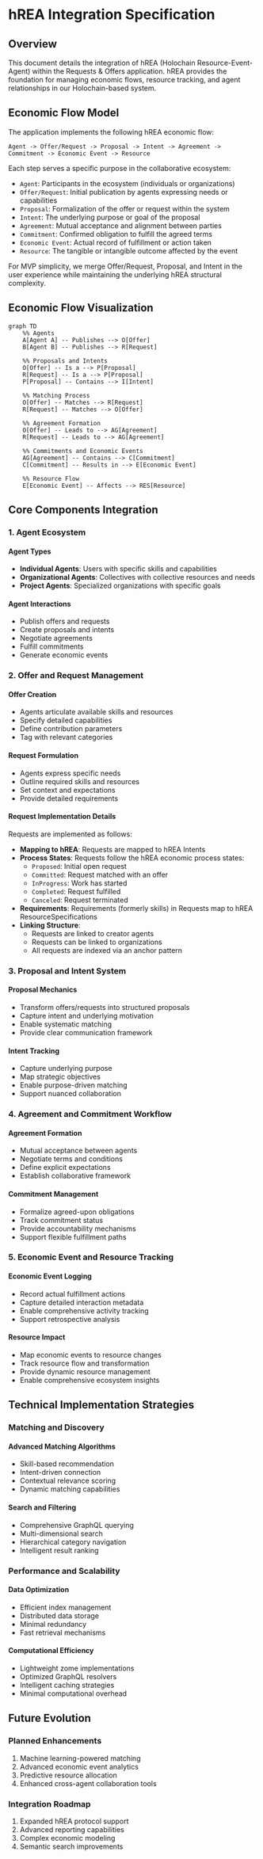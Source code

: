 # hREA Integration Specification

## Overview

This document details the integration of hREA (Holochain Resource-Event-Agent) within the Requests & Offers application. hREA provides the foundation for managing economic flows, resource tracking, and agent relationships in our Holochain-based system.

## Economic Flow Model

The application implements the following hREA economic flow:

``` text
Agent -> Offer/Request -> Proposal -> Intent -> Agreement -> Commitment -> Economic Event -> Resource
```

Each step serves a specific purpose in the collaborative ecosystem:

- `Agent`: Participants in the ecosystem (individuals or organizations)
- `Offer/Request`: Initial publication by agents expressing needs or capabilities
- `Proposal`: Formalization of the offer or request within the system
- `Intent`: The underlying purpose or goal of the proposal
- `Agreement`: Mutual acceptance and alignment between parties
- `Commitment`: Confirmed obligation to fulfill the agreed terms
- `Economic Event`: Actual record of fulfillment or action taken
- `Resource`: The tangible or intangible outcome affected by the event

For MVP simplicity, we merge Offer/Request, Proposal, and Intent in the user experience while maintaining the underlying hREA structural complexity.

## Economic Flow Visualization

```mermaid
graph TD
    %% Agents
    A[Agent A] -- Publishes --> O[Offer]
    B[Agent B] -- Publishes --> R[Request]

    %% Proposals and Intents
    O[Offer] -- Is a --> P[Proposal]
    R[Request] -- Is a --> P[Proposal]
    P[Proposal] -- Contains --> I[Intent]

    %% Matching Process
    O[Offer] -- Matches --> R[Request]
    R[Request] -- Matches --> O[Offer]

    %% Agreement Formation
    O[Offer] -- Leads to --> AG[Agreement]
    R[Request] -- Leads to --> AG[Agreement]

    %% Commitments and Economic Events
    AG[Agreement] -- Contains --> C[Commitment]
    C[Commitment] -- Results in --> E[Economic Event]

    %% Resource Flow
    E[Economic Event] -- Affects --> RES[Resource]
```

## Core Components Integration

### 1. Agent Ecosystem

#### Agent Types

- **Individual Agents**: Users with specific skills and capabilities
- **Organizational Agents**: Collectives with collective resources and needs
- **Project Agents**: Specialized organizations with specific goals

#### Agent Interactions

- Publish offers and requests
- Create proposals and intents
- Negotiate agreements
- Fulfill commitments
- Generate economic events

### 2. Offer and Request Management

#### Offer Creation

- Agents articulate available skills and resources
- Specify detailed capabilities
- Define contribution parameters
- Tag with relevant categories

#### Request Formulation

- Agents express specific needs
- Outline required skills and resources
- Set context and expectations
- Provide detailed requirements

#### Request Implementation Details

Requests are implemented as follows:

- **Mapping to hREA**: Requests are mapped to hREA Intents
- **Process States**: Requests follow the hREA economic process states:
  - `Proposed`: Initial open request
  - `Committed`: Request matched with an offer
  - `InProgress`: Work has started
  - `Completed`: Request fulfilled
  - `Canceled`: Request terminated
- **Requirements**: Requirements (formerly skills) in Requests map to hREA ResourceSpecifications
- **Linking Structure**:
  - Requests are linked to creator agents
  - Requests can be linked to organizations
  - All requests are indexed via an anchor pattern

### 3. Proposal and Intent System

#### Proposal Mechanics

- Transform offers/requests into structured proposals
- Capture intent and underlying motivation
- Enable systematic matching
- Provide clear communication framework

#### Intent Tracking

- Capture underlying purpose
- Map strategic objectives
- Enable purpose-driven matching
- Support nuanced collaboration

### 4. Agreement and Commitment Workflow

#### Agreement Formation

- Mutual acceptance between agents
- Negotiate terms and conditions
- Define explicit expectations
- Establish collaborative framework

#### Commitment Management

- Formalize agreed-upon obligations
- Track commitment status
- Provide accountability mechanisms
- Support flexible fulfillment paths

### 5. Economic Event and Resource Tracking

#### Economic Event Logging

- Record actual fulfillment actions
- Capture detailed interaction metadata
- Enable comprehensive activity tracking
- Support retrospective analysis

#### Resource Impact

- Map economic events to resource changes
- Track resource flow and transformation
- Provide dynamic resource management
- Enable comprehensive ecosystem insights

## Technical Implementation Strategies

### Matching and Discovery

#### Advanced Matching Algorithms

- Skill-based recommendation
- Intent-driven connection
- Contextual relevance scoring
- Dynamic matching capabilities

#### Search and Filtering

- Comprehensive GraphQL querying
- Multi-dimensional search
- Hierarchical category navigation
- Intelligent result ranking

### Performance and Scalability

#### Data Optimization

- Efficient index management
- Distributed data storage
- Minimal redundancy
- Fast retrieval mechanisms

#### Computational Efficiency

- Lightweight zome implementations
- Optimized GraphQL resolvers
- Intelligent caching strategies
- Minimal computational overhead

## Future Evolution

### Planned Enhancements

1. Machine learning-powered matching
2. Advanced economic event analytics
3. Predictive resource allocation
4. Enhanced cross-agent collaboration tools

### Integration Roadmap

1. Expanded hREA protocol support
2. Advanced reporting capabilities
3. Complex economic modeling
4. Semantic search improvements
